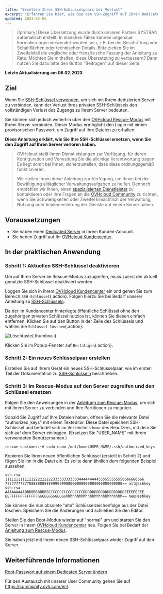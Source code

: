 ```yaml
---
title: "Ersetzen Ihres SSH-Schlüsselpaars bei Verlust"
excerpt: "Erfahren Sie hier, wie Sie den SSH-Zugriff auf Ihren Dedicated Server wiederherstellen"
updated: 2023-02-06
---
```


> [!primary]
> Diese Übersetzung wurde durch unseren Partner SYSTRAN automatisch erstellt. In manchen Fällen können ungenaue Formulierungen verwendet worden sein, z.B. bei der Beschriftung von Schaltflächen oder technischen Details. Bitte ziehen Sie im Zweifelsfall die englische oder französische Fassung der Anleitung zu Rate. Möchten Sie mithelfen, diese Übersetzung zu verbessern? Dann nutzen Sie dazu bitte den Button "Beitragen" auf dieser Seite.
>

**Letzte Aktualisierung am 06.02.2023**

## Ziel

Wenn Sie [SSH-Schlüssel verwenden](/pages/cloud/dedicated/creating-ssh-keys-dedicated), um sich mit Ihrem dedizierten Server zu verbinden, kann der Verlust Ihres privaten SSH-Schlüssels den vollständigen Verlust des Zugangs zu Ihrem Server bedeuten.

Sie können sich jedoch weiterhin über den [OVHcloud Rescue-Modus](/pages/cloud/dedicated/rescue_mode) mit Ihrem Server verbinden. Dieser Modus ermöglicht den Login mit einem provisorischen Passwort, um Zugriff auf Ihre Dateien zu erhalten.

**Diese Anleitung erklärt, wie Sie Ihre SSH-Schlüssel ersetzen, wenn Sie den Zugriff auf Ihren Server verloren haben.**

>
> OVHcloud stellt Ihnen Dienstleistungen zur Verfügung, für deren Konfiguration und Verwaltung Sie die alleinige Verantwortung tragen. Es liegt somit bei Ihnen, sicherzustellen, dass diese ordnungsgemäß funktionieren.
> 
> Wir stellen Ihnen diese Anleitung zur Verfügung, um Ihnen bei der Bewältigung alltäglicher Verwaltungsaufgaben zu helfen. Dennoch empfehlen wir Ihnen, einen [spezialisierten Dienstleister](https://partner.ovhcloud.com/de/directory/) zu kontaktieren oder Ihre Fragen an die [OVHcloud Community](https://community.ovh.com/en/) zu richten, wenn Sie Schwierigkeiten oder Zweifel hinsichtlich der Verwaltung, Nutzung oder Implementierung der Dienste auf einem Server haben.
>

## Voraussetzungen

- Sie haben einen [Dedicated Server](https://www.ovhcloud.com/de/bare-metal/) in Ihrem Kunden-Account.
- Sie haben Zugriff auf Ihr [OVHcloud Kundencenter](https://www.ovh.com/auth/?action=gotomanager&from=https://www.ovh.de/&ovhSubsidiary=de).

## In der praktischen Anwendung

### Schritt 1: Aktuellen SSH-Schlüssel deaktivieren

Um auf Ihren Server im Rescue-Modus zuzugreifen, muss zuerst der aktuell genutzte SSH-Schlüssel deaktiviert werden.

Loggen Sie sich in Ihrem [OVHcloud Kundencenter](https://www.ovh.com/auth/?action=gotomanager&from=https://www.ovh.de/&ovhSubsidiary=de) ein und gehen Sie zum Bereich `SSH-Schlüssel`{.action}. Folgen hierzu Sie bei Bedarf unserer Anleitung zu [SSH-Schlüsseln](/pages/cloud/dedicated/creating-ssh-keys-dedicated#cpsshkey).

Da der im Kundencenter hinterlegte öffentliche Schlüssel ohne den zugehörigen privaten Schlüssel nutzlos ist, können Sie diesen einfach entfernen. Klicken Sie auf den Button <i class="icons-ellipsis icons-border-rounded icons-masterbrand-blue"></i> in der Zeile des Schlüssels und wählen Sie `Schlüssel löschen`{.action}.

![Löschtaste](images/replace-lost-key-01.png){.thumbnail}

Klicken Sie im Popup-Fenster auf `Bestätigen`{.action}.

### Schritt 2: Ein neues Schlüsselpaar erstellen

Erstellen Sie auf Ihrem Gerät ein neues SSH-Schlüsselpaar, wie im ersten Teil der Dokumentation zu [SSH-Schlüsseln](/pages/cloud/dedicated/creating-ssh-keys-dedicated) beschrieben.

### Schritt 3: Im Rescue-Modus auf den Server zugreifen und den Schlüssel ersetzen

Folgen Sie den Anweisungen in der [Anleitung zum Rescue-Modus](/pages/cloud/dedicated/rescue_mode), um sich mit Ihrem Server zu verbinden und Ihre Partitionen zu mounten.

Sobald Sie Zugriff auf Ihre Dateien haben, öffnen Sie die relevante Datei "authorized_keys" mit einem Texteditor. Diese Datei speichert SSH-Schlüssel und befindet sich im Verzeichnis `home` des Benutzers, mit dem Sie sich auf dem Server einloggen. (Ersetzen Sie "USER_NAME" mit Ihrem verwendeten Benutzernamen.)

```
rescue-customer:~# sudo nano /mnt/home/USER_NAME/.ssh/authorized_keys
```

Kopieren Sie Ihren neuen öffentlichen Schlüssel (erstellt in Schritt 2) und fügen Sie ihn in die Datei ein. Es sollte dann ähnlich dem folgenden Beispiel aussehen:

```console
ssh-rsa 1111111111122222222222333333333333444444444555555555556666666666
777777777778888888888999999900000000000000000000000000== alt@sshkey
ssh-rsa AAAAAAAAABBBBBBBBBBBCCCCCCCCCCCCCCCCDDDDDDDDDDDDDDDDDDDEEEEEEEEE
EEFFFFFFFFFFFFFGGGGGGGGGGGGGhhhhhhhhhhhhhhhhhhhhhhhhhh== neu@sshkey
```

Sie können die nun obsolete "alte" Schlüsselzeichenfolge aus der Datei löschen. Speichern Sie die Änderungen und schließen Sie den Editor.

Stellen Sie den Boot-Modus wieder auf "normal" um und starten Sie den Server in Ihrem [OVHcloud Kundencenter](https://www.ovh.com/auth/?action=gotomanager&from=https://www.ovh.de/&ovhSubsidiary=de) neu. Folgen Sie bei Bedarf der [Anleitung zum Rescue-Modus](/pages/cloud/dedicated/rescue_mode).

Sie haben jetzt mit Ihrem neuen SSH-Schlüsselpaar wieder Zugriff auf den Server.

## Weiterführende Informationen

[Root-Passwort auf einem Dedicated Server ändern](/pages/cloud/dedicated/changing_root_password_linux_ds)

Für den Austausch mit unserer User Community gehen Sie auf <https://community.ovh.com/en/>.